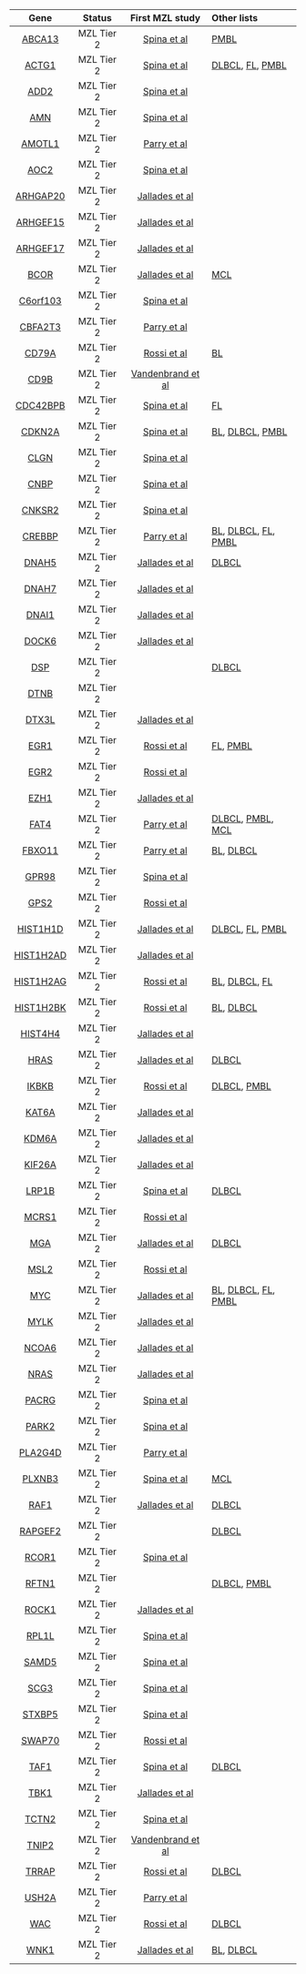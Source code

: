 |Gene|Status| First MZL study | Other lists | 
|:-:|:-:|:-:|:----|
|[ABCA13](ABCA13)|MZL Tier 2|[Spina et al](papers/spinaGeneticsNodalMarginal2016)|[PMBL](PMBL_genes#tier-2-pmbl-genes)|
|[ACTG1](ACTG1)|MZL Tier 2|[Spina et al](papers/spinaGeneticsNodalMarginal2016)|[DLBCL](DLBCL_genes#tier-1-dlbcl-genes), [FL](FL_genes#tier-2-fl-genes), [PMBL](PMBL_genes#tier-2-pmbl-genes)|
|[ADD2](ADD2)|MZL Tier 2|[Spina et al](papers/spinaGeneticsNodalMarginal2016)||
|[AMN](AMN)|MZL Tier 2|[Spina et al](papers/spinaGeneticsNodalMarginal2016)||
|[AMOTL1](AMOTL1)|MZL Tier 2|[Parry et al](papers/parryWholeExomeSequencing2013)||
|[AOC2](AOC2)|MZL Tier 2|[Spina et al](papers/spinaGeneticsNodalMarginal2016)||
|[ARHGAP20](ARHGAP20)|MZL Tier 2|[Jallades et al](papers/jalladesExomeSequencingIdentifies2017)||
|[ARHGEF15](ARHGEF15)|MZL Tier 2|[Jallades et al](papers/jalladesExomeSequencingIdentifies2017)||
|[ARHGEF17](ARHGEF17)|MZL Tier 2|[Jallades et al](papers/jalladesExomeSequencingIdentifies2017)||
|[BCOR](BCOR)|MZL Tier 2|[Jallades et al](papers/jalladesExomeSequencingIdentifies2017)|[MCL](MCL_genes#tier-2-mcl-genes)|
|[C6orf103](C6orf103)|MZL Tier 2|[Spina et al](papers/spinaGeneticsNodalMarginal2016)||
|[CBFA2T3](CBFA2T3)|MZL Tier 2|[Parry et al](papers/parryWholeExomeSequencing2013)||
|[CD79A](CD79A)|MZL Tier 2|[Rossi et al](papers/rossiCodingGenomeSplenic2012)|[BL](BL_genes#tier-2-bl-genes)|
|[CD9B](CD9B)|MZL Tier 2|[Vandenbrand et al](papers/vandenbrandRecurrentMutationsGenes2017)||
|[CDC42BPB](CDC42BPB)|MZL Tier 2|[Spina et al](papers/spinaGeneticsNodalMarginal2016)|[FL](FL_genes#tier-2-fl-genes)|
|[CDKN2A](CDKN2A)|MZL Tier 2|[Spina et al](papers/spinaGeneticsNodalMarginal2016)|[BL](BL_genes#tier-2-bl-genes), [DLBCL](DLBCL_genes#tier-1-dlbcl-genes), [PMBL](PMBL_genes#tier-2-pmbl-genes)|
|[CLGN](CLGN)|MZL Tier 2|[Spina et al](papers/spinaGeneticsNodalMarginal2016)||
|[CNBP](CNBP)|MZL Tier 2|[Spina et al](papers/spinaGeneticsNodalMarginal2016)||
|[CNKSR2](CNKSR2)|MZL Tier 2|[Spina et al](papers/spinaGeneticsNodalMarginal2016)||
|[CREBBP](CREBBP)|MZL Tier 2|[Parry et al](papers/parryWholeExomeSequencing2013)|[BL](BL_genes#tier-1-bl-genes), [DLBCL](DLBCL_genes#tier-1-dlbcl-genes), [FL](FL_genes#tier-1-fl-genes), [PMBL](PMBL_genes#tier-1-pmbl-genes)|
|[DNAH5](DNAH5)|MZL Tier 2|[Jallades et al](papers/jalladesExomeSequencingIdentifies2017)|[DLBCL](DLBCL_genes#tier-2-dlbcl-genes)|
|[DNAH7](DNAH7)|MZL Tier 2|[Jallades et al](papers/jalladesExomeSequencingIdentifies2017)||
|[DNAI1](DNAI1)|MZL Tier 2|[Jallades et al](papers/jalladesExomeSequencingIdentifies2017)||
|[DOCK6](DOCK6)|MZL Tier 2|[Jallades et al](papers/jalladesExomeSequencingIdentifies2017)||
|[DSP](DSP)|MZL Tier 2||[DLBCL](DLBCL_genes#tier-3-dlbcl-genes)|
|[DTNB](DTNB)|MZL Tier 2|||
|[DTX3L](DTX3L)|MZL Tier 2|[Jallades et al](papers/jalladesExomeSequencingIdentifies2017)||
|[EGR1](EGR1)|MZL Tier 2|[Rossi et al](papers/rossiCodingGenomeSplenic2012)|[FL](FL_genes#tier-2-fl-genes), [PMBL](PMBL_genes#tier-2-pmbl-genes)|
|[EGR2](EGR2)|MZL Tier 2|[Rossi et al](papers/rossiCodingGenomeSplenic2012)||
|[EZH1](EZH1)|MZL Tier 2|[Jallades et al](papers/jalladesExomeSequencingIdentifies2017)||
|[FAT4](FAT4)|MZL Tier 2|[Parry et al](papers/parryWholeExomeSequencing2013)|[DLBCL](DLBCL_genes#tier-2-dlbcl-genes), [PMBL](PMBL_genes#tier-2-pmbl-genes), [MCL](MCL_genes#tier-2-mcl-genes)|
|[FBXO11](FBXO11)|MZL Tier 2|[Parry et al](papers/parryWholeExomeSequencing2013)|[BL](BL_genes#tier-1-bl-genes), [DLBCL](DLBCL_genes#tier-1-dlbcl-genes)|
|[GPR98](GPR98)|MZL Tier 2|[Spina et al](papers/spinaGeneticsNodalMarginal2016)||
|[GPS2](GPS2)|MZL Tier 2|[Rossi et al](papers/rossiCodingGenomeSplenic2012)||
|[HIST1H1D](HIST1H1D)|MZL Tier 2|[Jallades et al](papers/jalladesExomeSequencingIdentifies2017)|[DLBCL](DLBCL_genes#tier-1-dlbcl-genes), [FL](FL_genes#tier-1-fl-genes), [PMBL](PMBL_genes#tier-2-pmbl-genes)|
|[HIST1H2AD](HIST1H2AD)|MZL Tier 2|[Jallades et al](papers/jalladesExomeSequencingIdentifies2017)||
|[HIST1H2AG](HIST1H2AG)|MZL Tier 2|[Rossi et al](papers/rossiCodingGenomeSplenic2012)|[BL](BL_genes#tier-3-bl-genes), [DLBCL](DLBCL_genes#tier-2-dlbcl-genes), [FL](FL_genes#tier-1-fl-genes)|
|[HIST1H2BK](HIST1H2BK)|MZL Tier 2|[Rossi et al](papers/rossiCodingGenomeSplenic2012)|[BL](BL_genes#tier-3-bl-genes), [DLBCL](DLBCL_genes#tier-1-dlbcl-genes)|
|[HIST4H4](HIST4H4)|MZL Tier 2|[Jallades et al](papers/jalladesExomeSequencingIdentifies2017)||
|[HRAS](HRAS)|MZL Tier 2|[Jallades et al](papers/jalladesExomeSequencingIdentifies2017)|[DLBCL](DLBCL_genes#tier-3-dlbcl-genes)|
|[IKBKB](IKBKB)|MZL Tier 2|[Rossi et al](papers/rossiAlterationBIRC3Multiple2011)|[DLBCL](DLBCL_genes#tier-2-dlbcl-genes), [PMBL](PMBL_genes#tier-2-pmbl-genes)|
|[KAT6A](KAT6A)|MZL Tier 2|[Jallades et al](papers/jalladesExomeSequencingIdentifies2017)||
|[KDM6A](KDM6A)|MZL Tier 2|[Jallades et al](papers/jalladesExomeSequencingIdentifies2017)||
|[KIF26A](KIF26A)|MZL Tier 2|[Jallades et al](papers/jalladesExomeSequencingIdentifies2017)||
|[LRP1B](LRP1B)|MZL Tier 2|[Spina et al](papers/spinaGeneticsNodalMarginal2016)|[DLBCL](DLBCL_genes#tier-3-dlbcl-genes)|
|[MCRS1](MCRS1)|MZL Tier 2|[Rossi et al](papers/rossiCodingGenomeSplenic2012)||
|[MGA](MGA)|MZL Tier 2|[Jallades et al](papers/jalladesExomeSequencingIdentifies2017)|[DLBCL](DLBCL_genes#tier-1-dlbcl-genes)|
|[MSL2](MSL2)|MZL Tier 2|[Rossi et al](papers/rossiCodingGenomeSplenic2012)||
|[MYC](MYC)|MZL Tier 2|[Jallades et al](papers/jalladesExomeSequencingIdentifies2017)|[BL](BL_genes#tier-1-bl-genes), [DLBCL](DLBCL_genes#tier-1-dlbcl-genes), [FL](FL_genes#tier-1-fl-genes), [PMBL](PMBL_genes#tier-2-pmbl-genes)|
|[MYLK](MYLK)|MZL Tier 2|[Jallades et al](papers/jalladesExomeSequencingIdentifies2017)||
|[NCOA6](NCOA6)|MZL Tier 2|[Jallades et al](papers/jalladesExomeSequencingIdentifies2017)||
|[NRAS](NRAS)|MZL Tier 2|[Jallades et al](papers/jalladesExomeSequencingIdentifies2017)||
|[PACRG](PACRG)|MZL Tier 2|[Spina et al](papers/spinaGeneticsNodalMarginal2016)||
|[PARK2](PARK2)|MZL Tier 2|[Spina et al](papers/spinaGeneticsNodalMarginal2016)||
|[PLA2G4D](PLA2G4D)|MZL Tier 2|[Parry et al](papers/parryWholeExomeSequencing2013)||
|[PLXNB3](PLXNB3)|MZL Tier 2|[Spina et al](papers/spinaGeneticsNodalMarginal2016)|[MCL](MCL_genes#tier-2-mcl-genes)|
|[RAF1](RAF1)|MZL Tier 2|[Jallades et al](papers/jalladesExomeSequencingIdentifies2017)|[DLBCL](DLBCL_genes#tier-3-dlbcl-genes)|
|[RAPGEF2](RAPGEF2)|MZL Tier 2||[DLBCL](DLBCL_genes#tier-3-dlbcl-genes)|
|[RCOR1](RCOR1)|MZL Tier 2|[Spina et al](papers/spinaGeneticsNodalMarginal2016)||
|[RFTN1](RFTN1)|MZL Tier 2||[DLBCL](DLBCL_genes#tier-2-dlbcl-genes), [PMBL](PMBL_genes#tier-2-pmbl-genes)|
|[ROCK1](ROCK1)|MZL Tier 2|[Jallades et al](papers/jalladesExomeSequencingIdentifies2017)||
|[RPL1L](RPL1L)|MZL Tier 2|[Spina et al](papers/spinaGeneticsNodalMarginal2016)||
|[SAMD5](SAMD5)|MZL Tier 2|[Spina et al](papers/spinaGeneticsNodalMarginal2016)||
|[SCG3](SCG3)|MZL Tier 2|[Spina et al](papers/spinaGeneticsNodalMarginal2016)||
|[STXBP5](STXBP5)|MZL Tier 2|[Spina et al](papers/spinaGeneticsNodalMarginal2016)||
|[SWAP70](SWAP70)|MZL Tier 2|[Rossi et al](papers/rossiCodingGenomeSplenic2012)||
|[TAF1](TAF1)|MZL Tier 2|[Spina et al](papers/spinaGeneticsNodalMarginal2016)|[DLBCL](DLBCL_genes#tier-1-dlbcl-genes)|
|[TBK1](TBK1)|MZL Tier 2|[Jallades et al](papers/jalladesExomeSequencingIdentifies2017)||
|[TCTN2](TCTN2)|MZL Tier 2|[Spina et al](papers/spinaGeneticsNodalMarginal2016)||
|[TNIP2](TNIP2)|MZL Tier 2|[Vandenbrand et al](papers/vandenbrandRecurrentMutationsGenes2017)||
|[TRRAP](TRRAP)|MZL Tier 2|[Rossi et al](papers/rossiCodingGenomeSplenic2012)|[DLBCL](DLBCL_genes#tier-3-dlbcl-genes)|
|[USH2A](USH2A)|MZL Tier 2|[Parry et al](papers/parryWholeExomeSequencing2013)||
|[WAC](WAC)|MZL Tier 2|[Rossi et al](papers/rossiCodingGenomeSplenic2012)|[DLBCL](DLBCL_genes#tier-3-dlbcl-genes)|
|[WNK1](WNK1)|MZL Tier 2|[Jallades et al](papers/jalladesExomeSequencingIdentifies2017)|[BL](BL_genes#tier-1-bl-genes), [DLBCL](DLBCL_genes#tier-2-dlbcl-genes)|
